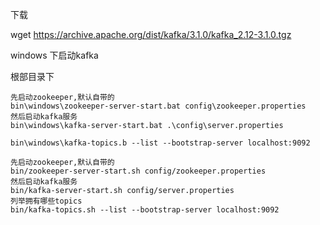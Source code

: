 下载

 wget https://archive.apache.org/dist/kafka/3.1.0/kafka_2.12-3.1.0.tgz



windows 下启动kafka

根部目录下

```
先启动zookeeper,默认自带的
bin\windows\zookeeper-server-start.bat config\zookeeper.properties
然后启动kafka服务
bin\windows\kafka-server-start.bat .\config\server.properties

bin\windows\kafka-topics.b --list --bootstrap-server localhost:9092
```







```
先启动zookeeper,默认自带的
bin/zookeeper-server-start.sh config/zookeeper.properties
然后启动kafka服务
bin/kafka-server-start.sh config/server.properties
列举拥有哪些topics
bin/kafka-topics.sh --list --bootstrap-server localhost:9092
```